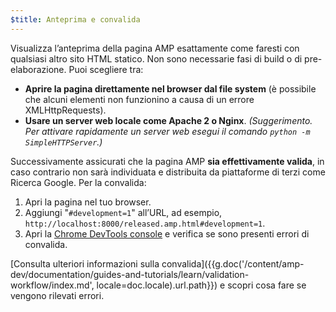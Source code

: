 ```yaml
---
$title: Anteprima e convalida
---
```


Visualizza l’anteprima della pagina AMP esattamente come faresti con qualsiasi altro sito HTML statico. Non sono necessarie fasi di build o di pre-elaborazione. Puoi scegliere tra:

  - **Aprire la pagina direttamente nel browser dal file system** (è possibile che alcuni elementi non funzionino a causa di un errore XMLHttpRequests).
  - **Usare un server web locale come Apache 2 o Nginx**.
    *(Suggerimento. Per attivare rapidamente un server web esegui il comando `python -m SimpleHTTPServer`.)*

Successivamente assicurati che la pagina AMP **sia effettivamente valida**, in caso contrario non sarà individuata e distribuita da piattaforme di terzi come Ricerca Google. Per la convalida:

  1. Apri la pagina nel tuo browser.
  1. Aggiungi "`#development=1`" all’URL, ad esempio, `http://localhost:8000/released.amp.html#development=1`.
  1. Apri la [Chrome DevTools console](https://developers.google.com/web/tools/chrome-devtools/debug/console/) e verifica se sono presenti errori di convalida.

[Consulta ulteriori informazioni sulla convalida]({{g.doc('/content/amp-dev/documentation/guides-and-tutorials/learn/validation-workflow/index.md', locale=doc.locale).url.path}}) e scopri cosa fare se vengono rilevati errori.
